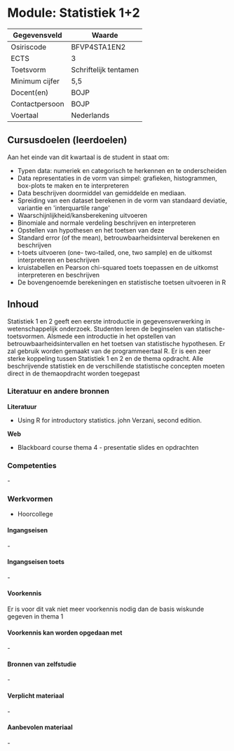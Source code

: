 # Module: Statistiek 1+2

| Gegevensveld  | Waarde |
| ------------- | ------------- |
| Osiriscode  | BFVP4STA1EN2  |
| ECTS  | 3 |
| Toetsvorm  | Schriftelijk tentamen |
| Minimum cijfer  | 5,5 |
| Docent(en)  | BOJP |
| Contactpersoon  | BOJP |
| Voertaal  | Nederlands |


## Cursusdoelen (leerdoelen)
Aan het einde van dit kwartaal is de student in staat om:
- Typen data: numeriek en categorisch te herkennen en te onderscheiden 
- Data representaties in de vorm van simpel: grafieken, histogrammen, box-plots te maken en te interpreteren
- Data beschrijven doormiddel van gemiddelde en mediaan.
- Spreiding van een dataset berekenen in de vorm van standaard deviatie, variantie en 'interquartile range'
- Waarschijnlijkheid/kansberekening uitvoeren
- Binomiale and normale verdeling beschrijven en interpreteren
- Opstellen van hypothesen en het toetsen van deze
- Standard error (of the mean), betrouwbaarheidsinterval berekenen en beschrijven
- t-toets uitvoeren (one- two-tailed, one, two sample) en de uitkomst interpreteren en beschrijven
- kruistabellen en Pearson chi-squared toets toepassen en de uitkomst interpreteren en beschrijven
- De bovengenoemde berekeningen en statistische toetsen uitvoeren in R


## Inhoud
Statistiek 1 en 2 geeft een eerste introductie in gegevensverwerking in wetenschappelijk onderzoek. Studenten leren de beginselen van statische-toetsvormen. Alsmede een introductie in het opstellen van betrouwbaarheidsintervallen en het toetsen van statistische hypothesen. Er zal gebruik worden gemaakt van de programmeertaal R. Er is een zeer sterke koppeling tussen Statistiek 1 en 2 en de thema opdracht. Alle beschrijvende statistiek en de verschillende statistische concepten moeten direct in de themaopdracht worden toegepast


### Literatuur en andere bronnen

**Literatuur**  
- Using R for introductory statistics. john Verzani, second edition.

**Web**
- Blackboard course thema 4 - presentatie slides en opdrachten

### Competenties
\-

### Werkvormen  
- Hoorcollege

#### Ingangseisen 
\- 

#### Ingangseisen toets
\- 

#### Voorkennis
Er is voor dit vak niet meer voorkennis nodig dan de basis wiskunde gegeven in thema 1

#### Voorkennis kan worden opgedaan met
\-

#### Bronnen van zelfstudie
\-

#### Verplicht materiaal
\-

#### Aanbevolen materiaal
\-

